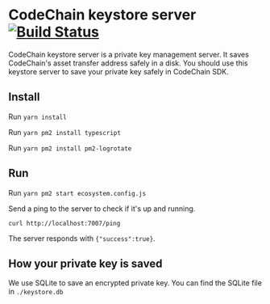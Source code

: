 CodeChain keystore server [![Build Status](https://travis-ci.org/CodeChain-io/codechain-keystore-server.svg?branch=master)](https://travis-ci.org/CodeChain-io/codechain-keystore-server)
==========================

CodeChain keystore server is a private key management server. It saves CodeChain's asset transfer address safely in a disk. You should use this keystore server to save your private key safely in CodeChain SDK.

Install
--------

Run `yarn install`

Run `yarn pm2 install typescript`

Run `yarn pm2 install pm2-logrotate`

Run
--------

Run `yarn pm2 start ecosystem.config.js`

Send a ping to the server to check if it's up and running.

```
curl http://localhost:7007/ping
```

The server responds with `{"success":true}`.

How your private key is saved
-------------------

We use SQLite to save an encrypted private key. You can find the SQLite file in `./keystore.db`
